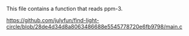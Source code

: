 This file contains a function that reads ppm-3.

https://github.com/julyfun/find-light-circle/blob/28de4d34d8a8063486688e5545778720e6fb9798/main.c

